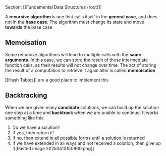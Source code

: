 Section: [[Fundamental Data Structures (root)]]

A **recursive algorithm** is one that calls itself in the **general case**, and does not in the **base case**. The algorithm must change its state and move **towards** the base case
## Memoisation

Some recursive algorithms will lead to multiple calls with the **same arguments**. In this case, we can store the result of these intermediate function calls, as their results will not change over time. The act of storing the result of a computation to retrieve it again alter is called **memoisation**

[[Hash Tables]] are a good place to implement this 
## Backtracking

When we are given many **candidate** solutions, we can build up the solution one step at a time and **backtrack** when we are unable to continue. It works something like this:

1. Do we have a solution?
2. If yes, then return it!
3. If no, then extend in all possible forms until a solution is returned
4. If we have extended in all ways and not received a solution, then give up
![[Pasted image 20250410150800.png]]
